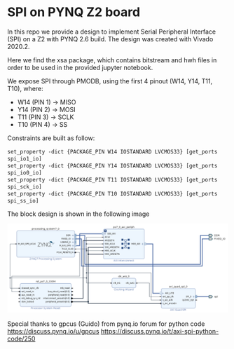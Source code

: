 # SPI on PYNQ Z2 board
In this repo we provide a design to implement Serial Peripheral Interface (SPI) on a Z2 with PYNQ 2.6 build. The design was created with Vivado 2020.2.

Here we find the xsa package, which contains bitstream and hwh files in order to be used in the provided jupyter notebook.

We expose SPI through PMODB, using the first 4 pinout (W14, Y14, T11, T10), where:
 - W14 (PIN 1) → MISO
 - Y14 (PIN 2) → MOSI
 - T11 (PIN 3) → SCLK
 - T10 (PIN 4) → SS

Constraints are built as follow:
```
set_property -dict {PACKAGE_PIN W14 IOSTANDARD LVCMOS33} [get_ports spi_io1_io]
set_property -dict {PACKAGE_PIN Y14 IOSTANDARD LVCMOS33} [get_ports spi_io0_io]
set_property -dict {PACKAGE_PIN T11 IOSTANDARD LVCMOS33} [get_ports spi_sck_io]
set_property -dict {PACKAGE_PIN T10 IOSTANDARD LVCMOS33} [get_ports spi_ss_io]
```

The block design is shown in the following image

![SPI block design](block_design.png)


Special thanks to gpcus (Guido) from pynq.io forum for python code
https://discuss.pynq.io/u/gpcus
https://discuss.pynq.io/t/axi-spi-python-code/250
